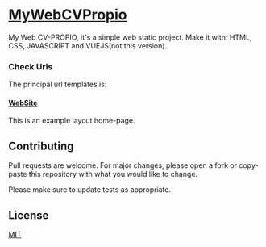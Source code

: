 # [MyWebCVPropio](https://cvpropio.com)
My Web CV-PROPIO, it's a simple web static project. 
Make it with: HTML, CSS, JAVASCRIPT and VUEJS(not this version).

### Check Urls
The principal url templates is: 
#### [WebSite](https://cvpropio.com) 
This is an example layout home-page. 

## Contributing
Pull requests are welcome. For major changes, please open a fork or copy-paste this repository with what you would like to change.

Please make sure to update tests as appropriate.

## License
[MIT](https://choosealicense.com/licenses/mit/)

